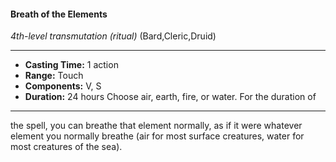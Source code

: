 #### Breath of the Elements
*4th-level transmutation* *(ritual)* (Bard,Cleric,Druid)
___
- **Casting Time:** 1 action
- **Range:** Touch
- **Components:** V, S
- **Duration:** 24 hours Choose air, earth, fire, or water. For the duration of
---
the spell, you can breathe that element normally, as
if it were whatever element you normally breathe
(air for most surface creatures, water for most
creatures of the sea).
